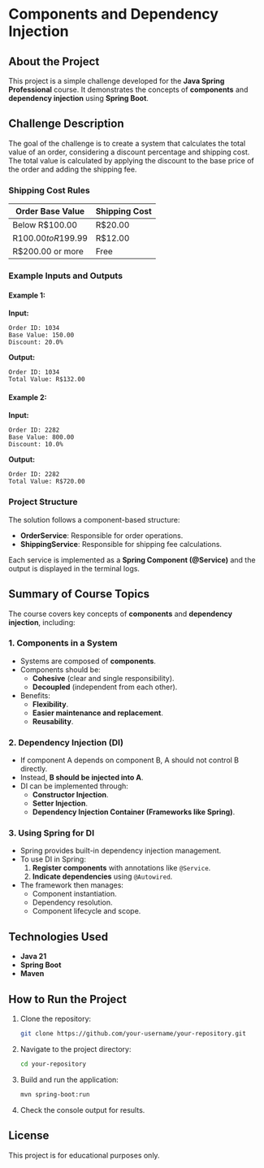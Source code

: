 # Components and Dependency Injection

## About the Project
This project is a simple challenge developed for the **Java Spring Professional** course. It demonstrates the concepts of **components** and **dependency injection** using **Spring Boot**.

## Challenge Description
The goal of the challenge is to create a system that calculates the total value of an order, considering a discount percentage and shipping cost. The total value is calculated by applying the discount to the base price of the order and adding the shipping fee.

### **Shipping Cost Rules**
| Order Base Value | Shipping Cost |
|-----------------|--------------|
| Below R$100.00 | R$20.00 |
| R$100.00 to R$199.99 | R$12.00 |
| R$200.00 or more | Free |

### **Example Inputs and Outputs**
#### Example 1:
**Input:**
```
Order ID: 1034
Base Value: 150.00
Discount: 20.0%
```
**Output:**
```
Order ID: 1034
Total Value: R$132.00
```

#### Example 2:
**Input:**
```
Order ID: 2282
Base Value: 800.00
Discount: 10.0%
```
**Output:**
```
Order ID: 2282
Total Value: R$720.00
```

### **Project Structure**
The solution follows a component-based structure:
- **OrderService**: Responsible for order operations.
- **ShippingService**: Responsible for shipping fee calculations.

Each service is implemented as a **Spring Component (@Service)** and the output is displayed in the terminal logs.

## Summary of Course Topics
The course covers key concepts of **components** and **dependency injection**, including:

### **1. Components in a System**
- Systems are composed of **components**.
- Components should be:
  - **Cohesive** (clear and single responsibility).
  - **Decoupled** (independent from each other).
- Benefits:
  - **Flexibility**.
  - **Easier maintenance and replacement**.
  - **Reusability**.

### **2. Dependency Injection (DI)**
- If component A depends on component B, A should not control B directly.
- Instead, **B should be injected into A**.
- DI can be implemented through:
  - **Constructor Injection**.
  - **Setter Injection**.
  - **Dependency Injection Container (Frameworks like Spring)**.

### **3. Using Spring for DI**
- Spring provides built-in dependency injection management.
- To use DI in Spring:
  1. **Register components** with annotations like `@Service`.
  2. **Indicate dependencies** using `@Autowired`.
- The framework then manages:
  - Component instantiation.
  - Dependency resolution.
  - Component lifecycle and scope.

## Technologies Used
- **Java 21**
- **Spring Boot**
- **Maven**

## How to Run the Project
1. Clone the repository:
   ```bash
   git clone https://github.com/your-username/your-repository.git
   ```
2. Navigate to the project directory:
   ```bash
   cd your-repository
   ```
3. Build and run the application:
   ```bash
   mvn spring-boot:run
   ```
4. Check the console output for results.

## License
This project is for educational purposes only.
